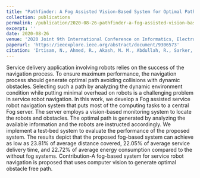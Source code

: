 ```yaml
---
title: "Pathfinder: A Fog Assisted Vision-Based System for Optimal Path Selection of Service Robots"
collection: publications
permalink: /publication/2020-08-26-pathfinder-a-fog-assisted-vision-based-system-for-optimal-path-selection-of-service-robots
excerpt: ''
date: 2020-08-26
venue: '2020 Joint 9th International Conference on Informatics, Electronics & Vision (ICIEV) and 2020 4th International Conference on Imaging, Vision & Pattern Recognition (icIVPR)'
paperurl: 'https://ieeexplore.ieee.org/abstract/document/9306573'
citation: 'Irtisam, N., Ahmed, R., Akash, M. M., Abdullah, R., Sarker, S., Rahman, S., \& Jamal, L. Pathfinder: A Fog Assisted Vision-Based System for Optimal Path Selection of Service Robots 2020 Joint 9th International Conference on Informatics, Electronics \& Vision (ICIEV) and 2020 4th International Conference on Imaging, Vision \& Pattern Recognition (icIVPR), 2020, pp. 1-6, doi: 10.1109/ICIEVicIVPR48672.2020.9306573.'
---
```

Service delivery application involving robots relies on the success of the navigation process. To ensure maximum performance, the navigation process should generate optimal path avoiding collisions with dynamic obstacles. Selecting such a path by analyzing the dynamic environment condition while putting minimal overhead on robots is a challenging problem in service robot navigation. In this work, we develop a Fog assisted service robot navigation system that puts most of the computing tasks to a central Fog server. The server employs a vision-based monitoring system to locate the robots and obstacles. The optimal path is generated by analyzing the available information and the robots are instructed accordingly. We implement a test-bed system to evaluate the performance of the proposed system. The results depict that the proposed fog-based system can achieve as low as 23.81% of average distance covered, 22.05% of average service delivery time, and 22.72% of average energy consumption compared to the without fog systems. Contribution-A fog-based system for service robot navigation is proposed that uses computer vision to generate optimal obstacle free path.

